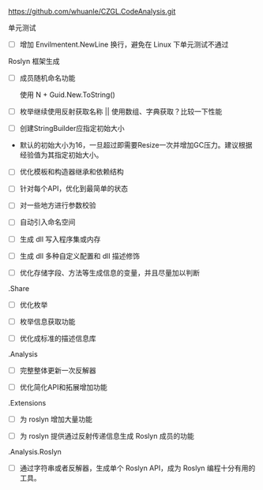 https://github.com/whuanle/CZGL.CodeAnalysis.git

单元测试

- [ ] 增加 Envilmentent.NewLine 换行，避免在 Linux 下单元测试不通过





Roslyn 框架生成

- [ ] 成员随机命名功能

  使用 N + Guid.New.ToString()

- [ ] 枚举继续使用反射获取名称 || 使用数组、字典获取？比较一下性能

- [ ] 创建StringBuilder应指定初始大小
  
- 默认的初始大小为16，一旦超过即需要Resize一次并增加GC压力。建议根据经验值为其指定初始大小。
  
- [ ] 优化模板和构造器继承和依赖结构

- [ ] 针对每个API，优化到最简单的状态
- [ ] 对一些地方进行参数校验

- [ ] 自动引入命名空间
- [ ] 生成 dll 写入程序集或内存
- [ ] 生成 dll 多种自定义配置和 dll 描述修饰

- [ ] 优化存储字段、方法等生成信息的变量，并且尽量加以判断



.Share 

- [ ] 优化枚举
- [ ] 枚举信息获取功能
- [ ] 优化成标准的描述信息库



.Analysis

- [ ] 完整整体更新一次反解器
- [ ] 优化简化API和拓展增加功能



.Extensions

- [ ] 为 roslyn 增加大量功能
- [ ] 为 roslyn 提供通过反射传递信息生成 Roslyn 成员的功能



.Analysis.Roslyn

- [ ] 通过字符串或者反解器，生成单个 Roslyn API，成为 Roslyn 编程十分有用的工具。